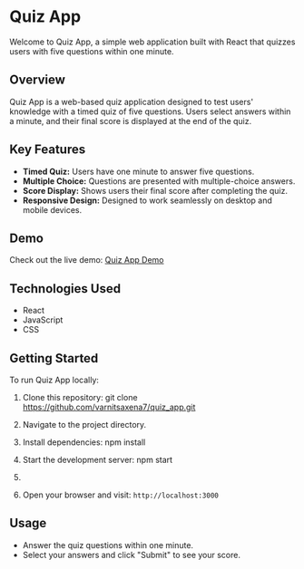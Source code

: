 
# Quiz App

Welcome to Quiz App, a simple web application built with React that quizzes users with five questions within one minute.

## Overview

Quiz App is a web-based quiz application designed to test users' knowledge with a timed quiz of five questions. Users select answers within a minute, and their final score is displayed at the end of the quiz.

## Key Features

- **Timed Quiz:** Users have one minute to answer five questions.
- **Multiple Choice:** Questions are presented with multiple-choice answers.
- **Score Display:** Shows users their final score after completing the quiz.
- **Responsive Design:** Designed to work seamlessly on desktop and mobile devices.

## Demo

Check out the live demo: [Quiz App Demo](https://quiz-app-qkxt.onrender.com/)

## Technologies Used

- React
- JavaScript
- CSS

## Getting Started

To run Quiz App locally:

1. Clone this repository: git clone https://github.com/varnitsaxena7/quiz_app.git

2. Navigate to the project directory.

3. Install dependencies: npm install

4. Start the development server: npm start
5. 
6. Open your browser and visit: `http://localhost:3000`

## Usage

- Answer the quiz questions within one minute.
- Select your answers and click "Submit" to see your score.
